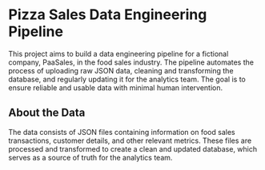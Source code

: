
# Pizza Sales Data Engineering Pipeline

This project aims to build a data engineering pipeline for a fictional company, PaaSales, in the food sales industry. The pipeline automates the process of uploading raw JSON data, cleaning and transforming the database, and regularly updating it for the analytics team. The goal is to ensure reliable and usable data with minimal human intervention.



## About the Data

The data consists of JSON files containing information on food sales transactions, customer details, and other relevant metrics. These files are processed and transformed to create a clean and updated database, which serves as a source of truth for the analytics team.

